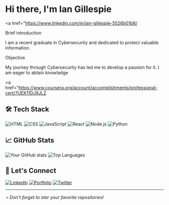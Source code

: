 # Hi there, I'm Ian Gillespie 
<a href="https://www.linkedin.com/in/ian-gillespie-5526b01b8/


Brief introduction


I am a recent graduate in Cybersecurity and dedicated to protect valuable information.


Objective


My journey through Cybersecurity has led me to develop a passion for it. I am eager to abtain knowladge  



<a href="https://www.coursera.org/account/accomplishments/professional-cert/7UEK11DJ9JLZ



## 🛠️ Tech Stack

![HTML](https://img.shields.io/badge/-HTML5-E34F26?logo=html5&logoColor=fff)
![CSS](https://img.shields.io/badge/-CSS3-1572B6?logo=css3)
![JavaScript](https://img.shields.io/badge/-JavaScript-F7DF1E?logo=javascript&logoColor=000)
![React](https://img.shields.io/badge/-React-61DAFB?logo=react)
![Node.js](https://img.shields.io/badge/-Node.js-339933?logo=node.js&logoColor=fff)
![Python](https://img.shields.io/badge/-Python-3776AB?logo=python&logoColor=fff)
<!-- Add or remove based on your stack -->

## 📈 GitHub Stats

![Your GitHub stats](https://github-readme-stats.vercel.app/api?username=YOUR_USERNAME&show_icons=true&theme=github_dark)
![Top Languages](https://github-readme-stats.vercel.app/api/top-langs/?username=YOUR_USERNAME&layout=compact&theme=github_dark)

## 🔗 Let's Connect

[![LinkedIn](https://img.shields.io/badge/-LinkedIn-0077B5?logo=linkedin&logoColor=white)](https://linkedin.com/in/YOUR_PROFILE)
[![Portfolio](https://img.shields.io/badge/-Portfolio-000?logo=vercel&logoColor=white)](https://yourportfolio.com)
[![Twitter](https://img.shields.io/badge/-Twitter-1DA1F2?logo=twitter&logoColor=white)](https://twitter.com/YOUR_HANDLE)

---

_⭐️ Don't forget to star your favorite repositories!_

